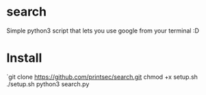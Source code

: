 # search
Simple python3 script that lets you use google from your terminal :D



# Install


`git clone https://github.com/printsec/search.git
chmod +x setup.sh
./setup.sh
python3 search.py

